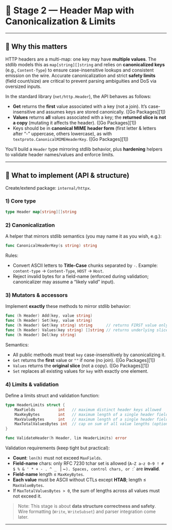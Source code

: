 # 🧩 Stage 2 — Header Map with Canonicalization & Limits

---

## 🧠 Why this matters

HTTP headers are a multi-map: one key may have **multiple values**. The stdlib models this as `map[string][]string` and relies on **canonicalized keys** (e.g., `Content-Type`) to ensure case-insensitive lookups and consistent emission on the wire. Accurate canonicalization and strict **safety limits** (field count/size) are critical to prevent parsing ambiguities and DoS via oversized inputs.

In the standard library (`net/http.Header`), the API behaves as follows:

* **Get** returns the **first** value associated with a key (not a join). It’s case-insensitive and assumes keys are stored canonically. ([Go Packages][1])
* **Values** returns **all** values associated with a key; the **returned slice is not a copy** (mutating it affects the header). ([Go Packages][1])
* Keys should be in **canonical MIME header form** (first letter & letters after “-” uppercase, others lowercase), as with `textproto.CanonicalMIMEHeaderKey`. ([Go Packages][1])

You’ll build a `Header` type mirroring stdlib behavior, plus **hardening** helpers to validate header names/values and enforce limits.

---

## 🧱 What to implement (API & structure)

Create/extend package: `internal/httpx`.

### 1) Core type

```go
type Header map[string][]string
```

### 2) Canonicalization

A helper that mirrors stdlib semantics (you may name it as you wish, e.g.):

```go
func CanonicalHeaderKey(s string) string
```

Rules:

* Convert ASCII letters to **Title-Case** chunks separated by `-`.
  Example: `content-type` → `Content-Type`, `HOST` → `Host`.
* Reject invalid bytes for a field-name (enforced during validation; canonicalizer may assume a “likely valid” input).

### 3) Mutators & accessors

Implement **exactly** these methods to mirror stdlib behavior:

```go
func (h Header) Add(key, value string)
func (h Header) Set(key, value string)
func (h Header) Get(key string) string      // returns FIRST value only
func (h Header) Values(key string) []string // returns underlying slice; NOT a copy
func (h Header) Del(key string)
```

Semantics:

* All public methods must treat `key` case-insensitively by canonicalizing it.
* `Get` returns the **first** value or `""` if none (no join). ([Go Packages][1])
* `Values` returns the **original slice** (not a copy). ([Go Packages][1])
* `Set` replaces all existing values for `key` with exactly one element.

### 4) Limits & validation

Define a limits struct and validation function:

```go
type HeaderLimits struct {
    MaxFields          int   // maximum distinct header keys allowed
    MaxKeyBytes        int   // maximum length of a single header field-name (bytes)
    MaxValueBytes      int   // maximum length of a single header field-value (bytes)
    MaxTotalValuesBytes int  // cap on sum of all value lengths (optional hard cap)
}

func ValidateHeader(h Header, lim HeaderLimits) error
```

Validation requirements (keep tight but practical):

* **Count**: `len(h)` must not exceed `MaxFields`.
* **Field-name** chars: only RFC 7230 tchar set is allowed (`A–Z a–z 0–9 ! # $ % & ' * + - . ^ _ ` | ~`). Spaces, control chars, or `:` are **invalid**.
* **Field-name** length ≤ `MaxKeyBytes`.
* **Each value** must be ASCII without CTLs except **HTAB**; length ≤ `MaxValueBytes`.
* If `MaxTotalValuesBytes > 0`, the sum of lengths across all values must not exceed it.

> Note: This stage is about **data structure correctness and safety**. Wire formatting (`Write`, `WriteSubset`) and parser integration come later.

---



